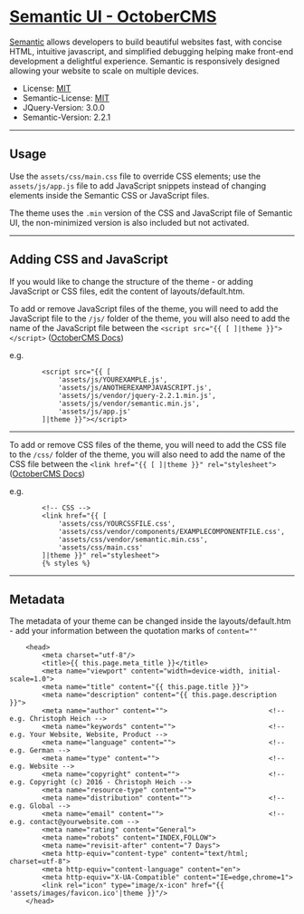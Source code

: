 # [Semantic UI - OctoberCMS](http://octobercms.com/theme/christophheich-semantic-ui-octobercms)

[Semantic](http://semantic-ui.com/) allows developers to build beautiful websites fast, with concise HTML, intuitive javascript, and simplified debugging helping make front-end development a delightful experience. Semantic is responsively designed allowing your website to scale on multiple devices. 

* License: [MIT](https://github.com/christophheich/semantic-ui-octobercms/blob/master/LICENSE)
* Semantic-License: [MIT](https://github.com/Semantic-Org/Semantic-UI/blob/master/LICENSE.md)
* JQuery-Version: 3.0.0
* Semantic-Version: 2.2.1





---





## Usage
Use the `assets/css/main.css` file to override CSS elements; use the `assets/js/app.js` file to add JavaScript snippets instead of changing elements inside the Semantic CSS or JavaScript files.

The theme uses the `.min` version of the CSS and JavaScript file of Semantic UI, the non-minimized version is also included but not activated.
 

 
 
 
---




 
## Adding CSS and JavaScript

If you would like to change the structure of the theme - or adding JavaScript or CSS files, edit the content of layouts/default.htm.

To add or remove JavaScript files of the theme, you will need to add the JavaScript file to the `/js/` folder of the theme, you will also need to add the name of the JavaScript file between the `<script src="{{ [ ]|theme }}"></script>` ([OctoberCMS Docs](http://octobercms.com/docs/cms/themes))

e.g.
```
        <script src="{{ [
            'assets/js/YOUREXAMPLE.js', 
            'assets/js/ANOTHEREXAMPJAVASCRIPT.js', 
            'assets/js/vendor/jquery-2.2.1.min.js',
            'assets/js/vendor/semantic.min.js',
            'assets/js/app.js'
        ]|theme }}"></script>
```




---




    
To add or remove CSS files of the theme, you will need to add the CSS file to the `/css/` folder of the theme, you will also need to add the name of the CSS file between the `<link href="{{ [ ]|theme }}" rel="stylesheet">` ([OctoberCMS Docs](http://octobercms.com/docs/cms/themes))

e.g.
    
```
        <!-- CSS -->
        <link href="{{ [
            'assets/css/YOURCSSFILE.css',
            'assets/css/vendor/components/EXAMPLECOMPONENTFILE.css',
            'assets/css/vendor/semantic.min.css',
            'assets/css/main.css'
        ]|theme }}" rel="stylesheet">
		{% styles %}
```



---





## Metadata

The metadata of your theme can be changed inside the layouts/default.htm - add your information between the quotation marks of `content=""`
```
    <head>
        <meta charset="utf-8"/>
        <title>{{ this.page.meta_title }}</title>
		<meta name="viewport" content="width=device-width, initial-scale=1.0">
        <meta name="title" content="{{ this.page.title }}">
        <meta name="description" content="{{ this.page.description }}">
		<meta name="author" content=""> 						<!-- e.g. Christoph Heich -->
        <meta name="keywords" content=""> 						<!-- e.g. Your Website, Website, Product -->
        <meta name="language" content=""> 						<!-- e.g. German -->
        <meta name="type" content=""> 							<!-- e.g. Website -->
        <meta name="copyright" content=""> 						<!-- e.g. Copyright (c) 2016 - Christoph Heich -->
        <meta name="resource-type" content="">	
        <meta name="distribution" content="">					<!-- e.g. Global -->
        <meta name="email" content="">							<!-- e.g. contact@yourwebsite.com -->
        <meta name="rating" content="General">
        <meta name="robots" content="INDEX,FOLLOW">
        <meta name="revisit-after" content="7 Days">
        <meta http-equiv="content-type" content="text/html; charset=utf-8">
		<meta http-equiv="content-language" content="en">
		<meta http-equiv="X-UA-Compatible" content="IE=edge,chrome=1">
		<link rel="icon" type="image/x-icon" href="{{ 'assets/images/favicon.ico'|theme }}"/>
    </head>
```
